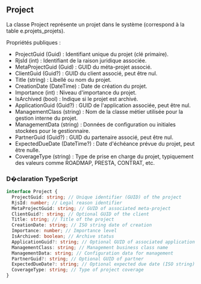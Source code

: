 ﻿## Project

La classe Project représente un projet dans le système (correspond à la table e.projets_projets).

Propriétés publiques :
- ProjectGuid (Guid) : Identifiant unique du projet (clé primaire).
- RjsId (int) : Identifiant de la raison juridique associée.
- MetaProjectGuid (Guid) : GUID du méta-projet associé.
- ClientGuid (Guid?) : GUID du client associé, peut être nul.
- Title (string) : Libellé ou nom du projet.
- CreationDate (DateTime) : Date de création du projet.
- Importance (int) : Niveau d'importance du projet.
- IsArchived (bool) : Indique si le projet est archivé.
- ApplicationGuid (Guid?) : GUID de l'application associée, peut être nul.
- ManagementClass (string) : Nom de la classe métier utilisée pour la gestion interne du projet.
- ManagementData (string) : Données de configuration ou initiales stockées pour le gestionnaire.
- PartnerGuid (Guid?) : GUID du partenaire associé, peut être nul.
- ExpectedDueDate (DateTime?) : Date d'échéance prévue du projet, peut être nulle.
- CoverageType (string) : Type de prise en charge du projet, typiquement des valeurs comme ROADMAP, PRESTA, CONTRAT, etc.

### D�claration TypeScript
```typescript
interface Project {
  ProjectGuid: string; // Unique identifier (GUID) of the project
  RjsId: number; // Legal reason identifier
  MetaProjectGuid: string; // GUID of associated meta-project
  ClientGuid?: string; // Optional GUID of the client
  Title: string; // Title of the project
  CreationDate: string; // ISO string date of creation
  Importance: number; // Importance level
  IsArchived: boolean; // Archive status
  ApplicationGuid?: string; // Optional GUID of associated application
  ManagementClass: string; // Management business class name
  ManagementData: string; // Configuration data for management
  PartnerGuid?: string; // Optional GUID of partner
  ExpectedDueDate?: string; // Optional expected due date (ISO string)
  CoverageType: string; // Type of project coverage
}
```